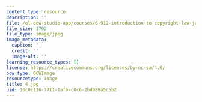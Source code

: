 ```yaml
---
content_type: resource
description: ''
file: /ol-ocw-studio-app/courses/6-912-introduction-to-copyright-law-january-iap-2006/16c0c11677111afbc0c62bd989a5c5b2_4.jpg
file_size: 1792
file_type: image/jpeg
image_metadata:
  caption: ''
  credit: ''
  image-alt: ''
learning_resource_types: []
license: https://creativecommons.org/licenses/by-nc-sa/4.0/
ocw_type: OCWImage
resourcetype: Image
title: 4.jpg
uid: 16c0c116-7711-1afb-c0c6-2bd989a5c5b2
---
```

